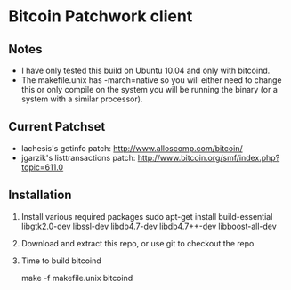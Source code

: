 Bitcoin Patchwork client
========================

Notes
-----

* I have only tested this build on Ubuntu 10.04 and only with bitcoind.
* The makefile.unix has -march=native so you will either need to change this or only compile on the system you will be running the binary (or a system with a similar processor).


Current Patchset
----------------

* lachesis's getinfo patch: http://www.alloscomp.com/bitcoin/
* jgarzik's listtransactions patch: http://www.bitcoin.org/smf/index.php?topic=611.0

Installation
------------

1. Install various required packages
    sudo apt-get install build-essential libgtk2.0-dev libssl-dev libdb4.7-dev libdb4.7++-dev libboost-all-dev

2. Download and extract this repo, or use git to checkout the repo

3. Time to build bitcoind

    make -f makefile.unix bitcoind

